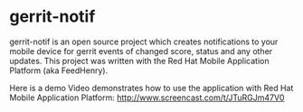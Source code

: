 # gerrit-notif
gerrit-notif is an open source project which creates notifications to your mobile device for gerrit events of changed score, status and any other updates. This project was written with the Red Hat Mobile Application Platform (aka FeedHenry).

Here is a demo Video demonstrates how to use the application with Red Hat Mobile Application Platform:
http://www.screencast.com/t/JTuRGJm47V0
